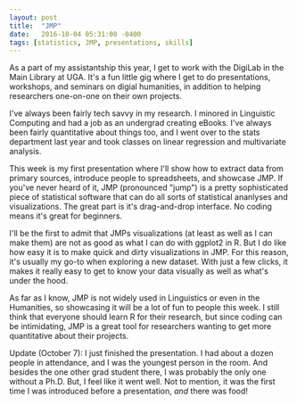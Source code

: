 ```yaml
---
layout: post
title:  "JMP"
date:   2016-10-04 05:31:00 -0400
tags: [statistics, JMP, presentations, skills]
---
```


As a part of my assistantship this year, I get to work with the DigiLab in the Main Library at UGA. It's a fun little gig where I get to do presentations, workshops, and seminars on digial humanities, in addition to helping researchers one-on-one on their own projects. 

I've always been fairly tech savvy in my research. I minored in Linguistic Computing and had a job as an undergrad creating eBooks. I've always been fairly quantitative about things too, and I went over to the stats department last year and took classes on linear regression and multivariate analysis. 

This week is my first presentation where I'll show how to extract data from primary sources, introduce people to spreadsheets, and showcase JMP. If you've never heard of it, JMP (pronounced "jump") is a pretty sophisticated piece of statistical software that can do all sorts of statistical ananlyses and visualizations. The great part is it's drag-and-drop interface. No coding means it's great for beginners.

I'll be the first to admit that JMPs visualizations (at least as well as I can make them) are not as good as what I can do with ggplot2 in R. But I do like how easy it is to make quick and dirty visualizations in JMP. For this reason, it's usually my go-to when exploring a new dataset. With just a few clicks, it makes it really easy to get to know your data visually as well as what's under the hood. 

As far as I know, JMP is not widely used in Linguistics or even in the Humanities, so showcasing it will be a lot of fun to people this week. I still think that everyone should learn R for their research, but since coding can be intimidating, JMP is a great tool for researchers wanting to get more quantitative about their projects.

Update (October 7): I just finished the presentation. I had about a dozen people in attendance, and I was the youngest person in the room. And besides the one other grad student there, I was probably the only one without a Ph.D. But, I feel like it went well. Not to mention, it was the first time I was introduced before a presentation, *and* there was food! 